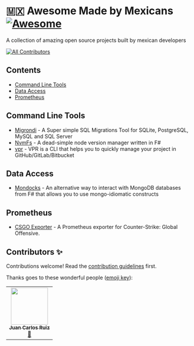 # :mexico: Awesome Made by Mexicans [![Awesome](https://awesome.re/badge.svg)](https://awesome.re)

A collection of amazing open source projects built by mexican developers

<!-- ALL-CONTRIBUTORS-BADGE:START - Do not remove or modify this section -->
[![All Contributors](https://img.shields.io/badge/all_contributors-1-orange.svg?style=flat-square)](#contributors-)
<!-- ALL-CONTRIBUTORS-BADGE:END -->

<!-- List start -->

## Contents

- [Command Line Tools](#command-line-tools)
- [Data Access](#data-access)
- [Prometheus](#prometheus)

## Command Line Tools

- [Migrondi](https://github.com/AngelMunoz/Migrondi) - A Super simple SQL Migrations Tool for SQLite, PostgreSQL, MySQL and SQL Server
- [NvmFs](https://github.com/AngelMunoz/NvmFs) - A dead-simple node version manager written in F#
- [vpr](https://github.com/JuanCrg90/vpr) - VPR is a CLI that helps you to quickly manage your project in GitHub/GitLab/Bitbucket


## Data Access

- [Mondocks](https://github.com/AngelMunoz/Mondocks) - An alternative way to interact with MongoDB databases from F# that allows you to use mongo-idiomatic constructs

## Prometheus

- [CSGO Exporter](https://github.com/kinduff/csgo_exporter) - A Prometheus exporter for Counter-Strike: Global Offensive.

<!-- List end -->

## Contributors ✨

Contributions welcome! Read the [contribution guidelines](CONTRIBUTING.md) first.

Thanks goes to these wonderful people ([emoji key](https://allcontributors.org/docs/en/emoji-key)):

<!-- ALL-CONTRIBUTORS-LIST:START - Do not remove or modify this section -->
<!-- prettier-ignore-start -->
<!-- markdownlint-disable -->
<table>
  <tr>
    <td align="center"><a href="http://juancrg90.me/"><img src="https://avatars.githubusercontent.com/u/2718753?v=4?s=100" width="100px;" alt=""/><br /><sub><b>Juan Carlos Ruiz</b></sub></a><br /><a href="https://github.com/kinduff/awesome-made-by-mexicans/commits?author=JuanCrg90" title="Documentation">📖</a></td>
  </tr>
</table>

<!-- markdownlint-restore -->
<!-- prettier-ignore-end -->

<!-- ALL-CONTRIBUTORS-LIST:END -->
